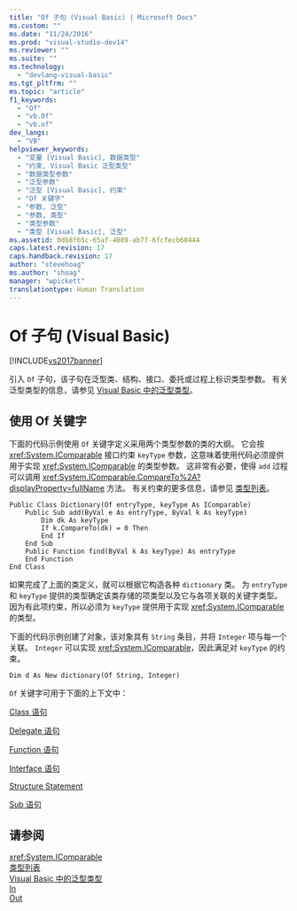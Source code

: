```yaml
---
title: "Of 子句 (Visual Basic) | Microsoft Docs"
ms.custom: ""
ms.date: "11/24/2016"
ms.prod: "visual-studio-dev14"
ms.reviewer: ""
ms.suite: ""
ms.technology: 
  - "devlang-visual-basic"
ms.tgt_pltfrm: ""
ms.topic: "article"
f1_keywords: 
  - "Of"
  - "vb.Of"
  - "vb.of"
dev_langs: 
  - "VB"
helpviewer_keywords: 
  - "变量 [Visual Basic], 数据类型"
  - "约束, Visual Basic 泛型类型"
  - "数据类型参数"
  - "泛型参数"
  - "泛型 [Visual Basic], 约束"
  - "Of 关键字"
  - "参数, 泛型"
  - "参数, 类型"
  - "类型参数"
  - "类型 [Visual Basic], 泛型"
ms.assetid: 0db8f65c-65af-4089-ab7f-6fcfecb60444
caps.latest.revision: 17
caps.handback.revision: 17
author: "stevehoag"
ms.author: "shoag"
manager: "wpickett"
translationtype: Human Translation
---
```

# Of 子句 (Visual Basic)
[!INCLUDE[vs2017banner](../../../csharp/includes/vs2017banner.md)]

引入 `Of` 子句，该子句在泛型类、结构、接口、委托或过程上标识类型参数。  有关泛型类型的信息，请参见 [Visual Basic 中的泛型类型](../../../visual-basic/programming-guide/language-features/data-types/generic-types.md)。  
  
## 使用 Of 关键字  
 下面的代码示例使用 `Of` 关键字定义采用两个类型参数的类的大纲。  它会按 <xref:System.IComparable> 接口约束 `keyType` 参数，这意味着使用代码必须提供用于实现 <xref:System.IComparable> 的类型参数。  这非常有必要，使得 `add` 过程可以调用 <xref:System.IComparable.CompareTo%2A?displayProperty=fullName> 方法。  有关约束的更多信息，请参见 [类型列表](../../../visual-basic/language-reference/statements/type-list.md)。  
  
```  
Public Class Dictionary(Of entryType, keyType As IComparable)  
    Public Sub add(ByVal e As entryType, ByVal k As keyType)  
        Dim dk As keyType  
        If k.CompareTo(dk) = 0 Then  
        End If  
    End Sub  
    Public Function find(ByVal k As keyType) As entryType  
    End Function  
End Class  
```  
  
 如果完成了上面的类定义，就可以根据它构造各种 `dictionary` 类。  为 `entryType` 和 `keyType` 提供的类型确定该类存储的项类型以及它与各项关联的关键字类型。  因为有此项约束，所以必须为 `keyType` 提供用于实现 <xref:System.IComparable> 的类型。  
  
 下面的代码示例创建了对象，该对象具有 `String` 条目，并将 `Integer` 项与每一个关联。  `Integer` 可以实现 <xref:System.IComparable>，因此满足对 `keyType` 的约束。  
  
```  
Dim d As New dictionary(Of String, Integer)  
```  
  
 `Of` 关键字可用于下面的上下文中：  
  
 [Class 语句](../../../visual-basic/language-reference/statements/class-statement.md)  
  
 [Delegate 语句](../../../visual-basic/language-reference/statements/delegate-statement.md)  
  
 [Function 语句](../../../visual-basic/language-reference/statements/function-statement.md)  
  
 [Interface 语句](../../../visual-basic/language-reference/statements/interface-statement.md)  
  
 [Structure Statement](../../../visual-basic/language-reference/statements/structure-statement.md)  
  
 [Sub 语句](../../../visual-basic/language-reference/statements/sub-statement.md)  
  
## 请参阅  
 <xref:System.IComparable>   
 [类型列表](../../../visual-basic/language-reference/statements/type-list.md)   
 [Visual Basic 中的泛型类型](../../../visual-basic/programming-guide/language-features/data-types/generic-types.md)   
 [In](../../../visual-basic/language-reference/modifiers/in-generic-modifier.md)   
 [Out](../../../visual-basic/language-reference/modifiers/out-generic-modifier.md)